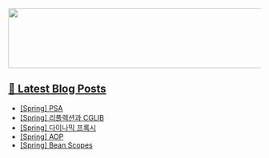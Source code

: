 <a href="https://github.com/devxb/gitanimals">
<img
  src="https://render.gitanimals.org/lines/hyunjong-96"
  width="600"
  height="120"
/>

## 📕 Latest Blog Posts

</a><ul><li><a href='https://hyunjong96.tistory.com/32' target='_blank'>[Spring] PSA</a></li><li><a href='https://hyunjong96.tistory.com/31' target='_blank'>[Spring] 리플렉션과 CGLIB</a></li><li><a href='https://hyunjong96.tistory.com/30' target='_blank'>[Spring] 다이나믹 프록시</a></li><li><a href='https://hyunjong96.tistory.com/29' target='_blank'>[Spring] AOP</a></li><li><a href='https://hyunjong96.tistory.com/28' target='_blank'>[Spring] Bean Scopes</a></li></ul>
